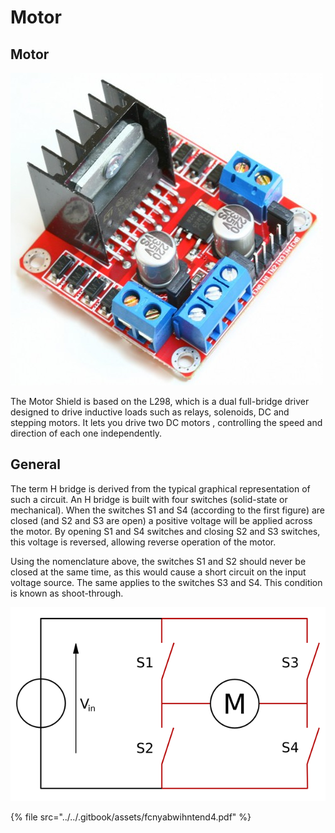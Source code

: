 # Motor

## Motor





![](../../.gitbook/assets/im120606013-main-500x500.jpg)

The Motor Shield is based on the L298, which is a dual full-bridge driver designed to drive inductive loads such as relays, solenoids, DC and stepping motors. It lets you drive two DC motors , controlling the speed and direction of each one independently.

## General

The term H bridge is derived from the typical graphical representation of such a circuit. An H bridge is built with four switches \(solid-state or mechanical\). When the switches S1 and S4 \(according to the first figure\) are closed \(and S2 and S3 are open\) a positive voltage will be applied across the motor. By opening S1 and S4 switches and closing S2 and S3 switches, this voltage is reversed, allowing reverse operation of the motor.

Using the nomenclature above, the switches S1 and S2 should never be closed at the same time, as this would cause a short circuit on the input voltage source. The same applies to the switches S3 and S4. This condition is known as shoot-through.

![](../../.gitbook/assets/620px-h_bridge.svg.png)

{% file src="../../.gitbook/assets/fcnyabwihntend4.pdf" %}

